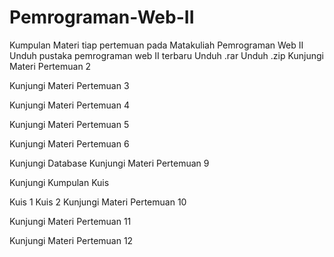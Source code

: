# Pemrograman-Web-II
Kumpulan Materi tiap pertemuan pada Matakuliah Pemrograman Web II
Unduh pustaka pemrograman web II terbaru
Unduh .rar
Unduh .zip
Kunjungi Materi Pertemuan 2

Kunjungi Materi Pertemuan 3

Kunjungi Materi Pertemuan 4

Kunjungi Materi Pertemuan 5

Kunjungi Materi Pertemuan 6

Kunjungi Database
Kunjungi Materi Pertemuan 9

Kunjungi Kumpulan Kuis

Kuis 1
Kuis 2
Kunjungi Materi Pertemuan 10

Kunjungi Materi Pertemuan 11

Kunjungi Materi Pertemuan 12
